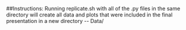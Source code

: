 ##Instructions:
Running replicate.sh with all of the .py files in the same directory will create all data and plots that were included in the final presentation in a new directory -- Data/
